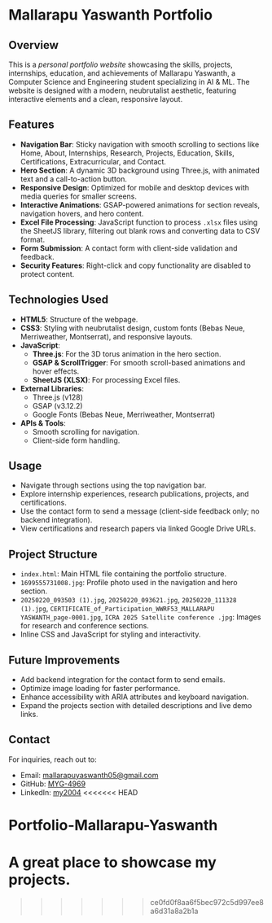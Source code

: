 # Mallarapu Yaswanth Portfolio

## Overview
This is a <i>personal portfolio website</i> showcasing the skills, projects, internships, education, and achievements of Mallarapu Yaswanth, a Computer Science and Engineering student specializing in AI & ML. The website is designed with a modern, neubrutalist aesthetic, featuring interactive elements and a clean, responsive layout.

## Features
- **Navigation Bar**: Sticky navigation with smooth scrolling to sections like Home, About, Internships, Research, Projects, Education, Skills, Certifications, Extracurricular, and Contact.
- **Hero Section**: A dynamic 3D background using Three.js, with animated text and a call-to-action button.
- **Responsive Design**: Optimized for mobile and desktop devices with media queries for smaller screens.
- **Interactive Animations**: GSAP-powered animations for section reveals, navigation hovers, and hero content.
- **Excel File Processing**: JavaScript function to process `.xlsx` files using the SheetJS library, filtering out blank rows and converting data to CSV format.
- **Form Submission**: A contact form with client-side validation and feedback.
- **Security Features**: Right-click and copy functionality are disabled to protect content.

## Technologies Used
- **HTML5**: Structure of the webpage.
- **CSS3**: Styling with neubrutalist design, custom fonts (Bebas Neue, Merriweather, Montserrat), and responsive layouts.
- **JavaScript**:
  - **Three.js**: For the 3D torus animation in the hero section.
  - **GSAP & ScrollTrigger**: For smooth scroll-based animations and hover effects.
  - **SheetJS (XLSX)**: For processing Excel files.
- **External Libraries**:
  - Three.js (v128)
  - GSAP (v3.12.2)
  - Google Fonts (Bebas Neue, Merriweather, Montserrat)
- **APIs & Tools**:
  - Smooth scrolling for navigation.
  - Client-side form handling.

## Usage
- Navigate through sections using the top navigation bar.
- Explore internship experiences, research publications, projects, and certifications.
- Use the contact form to send a message (client-side feedback only; no backend integration).
- View certifications and research papers via linked Google Drive URLs.

## Project Structure
- `index.html`: Main HTML file containing the portfolio structure.
- `1699555731008.jpg`: Profile photo used in the navigation and hero section.
- `20250220_093503 (1).jpg`, `20250220_093621.jpg`, `20250220_111328 (1).jpg`, `CERTIFICATE_of_Participation_WWRF53_MALLARAPU YASWANTH_page-0001.jpg`, `ICRA 2025 Satellite conference .jpg`: Images for research and conference sections.
- Inline CSS and JavaScript for styling and interactivity.

## Future Improvements
- Add backend integration for the contact form to send emails.
- Optimize image loading for faster performance.
- Enhance accessibility with ARIA attributes and keyboard navigation.
- Expand the projects section with detailed descriptions and live demo links.

## Contact
For inquiries, reach out to:
- Email: [mallarapuyaswanth05@gmail.com](mailto:mallarapuyaswanth05@gmail.com)
- GitHub: [MYG-4969](https://github.com/MYG-4969)
- LinkedIn: [my2004](https://linkedin.com/in/my2004)
<<<<<<< HEAD

# Portfolio-Mallarapu-Yaswanth
A great place to showcase my projects.
=======
>>>>>>> ce0fd0f8aa6f5bec972c5d997ee8a6d31a8a2b1a
